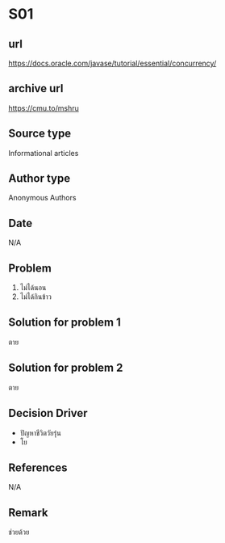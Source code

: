 # S01

## url
https://docs.oracle.com/javase/tutorial/essential/concurrency/

## archive url
https://cmu.to/mshru

## Source type
Informational articles

## Author type
Anonymous Authors

## Date
N/A

## Problem
1. ไม่ได้นอน
2. ไม่ได้กินข้าว

## Solution for problem 1
ตาย

## Solution for problem 2
ตาย

## Decision Driver
- ปัญหาชีวิตวัยรุ่น
- โย

## References 
N/A

## Remark
ช่วยด้วย

